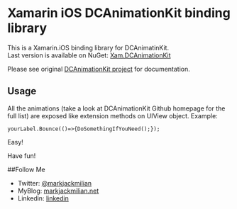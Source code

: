 # Xamarin iOS DCAnimationKit binding library

This is a Xamarin.iOS binding library for DCAnimatinKit.   
Last version is available on NuGet: [Xam.DCAnimationKit](https://www.nuget.org/packages/Xam.DCAnimationKit/)

Please see original [DCAnimationKit project](https://github.com/daltoniam/DCAnimationKit) for documentation.



## Usage

 All the animations (take a look at DCAnimationKit Github homepage for the full list) are exposed like extension methods on UIView object. Example:

	yourLabel.Bounce(()=>{DoSomethingIfYouNeed();});

Easy!
 

Have fun!

##Follow Me

 - Twitter: [@markjackmilian](https://twitter.com/markjackmilian)
 - MyBlog: [markjackmilian.net](http://markjackmilian.net/blog)
 - Linkedin: [linkedin](https://www.linkedin.com/in/marco-giacomo-milani)